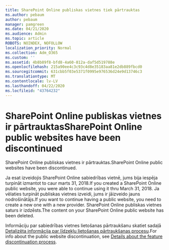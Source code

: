 ```yaml
---
title: SharePoint Online publiskas vietnes tiek pārtrauktas
ms.author: pebaum
author: pebaum
manager: pamgreen
ms.date: 04/21/2020
ms.audience: Admin
ms.topic: article
ROBOTS: NOINDEX, NOFOLLOW
localization_priority: Normal
ms.collection: Adm_O365
ms.custom: ''
ms.assetid: 4b8b89f8-bfd8-4a60-812a-daf5d519788e
ms.openlocfilehash: 215a90ee4c3c93c4d8e35183aa81e2db889fbcd0
ms.sourcegitcommit: 631cbb5f03e5371f0995e976536d24e9d13746c3
ms.translationtype: MT
ms.contentlocale: lv-LV
ms.lasthandoff: 04/22/2020
ms.locfileid: "43764232"
---
```

# <a name="sharepoint-online-public-websites-have-been-discontinued"></a><span data-ttu-id="fe3d7-102">SharePoint Online publiskas vietnes ir pārtrauktas</span><span class="sxs-lookup"><span data-stu-id="fe3d7-102">SharePoint Online public websites have been discontinued</span></span>

<span data-ttu-id="fe3d7-103">SharePoint Online publiskas vietnes ir pārtrauktas.</span><span class="sxs-lookup"><span data-stu-id="fe3d7-103">SharePoint Online public websites have been discontinued.</span></span>

<span data-ttu-id="fe3d7-104">Ja esat izveidojis SharePoint Online sabiedrības vietnē, jums bija iespēja turpināt izmantot to caur marts 31, 2018.</span><span class="sxs-lookup"><span data-stu-id="fe3d7-104">If you created a SharePoint Online public website, you were able to continue using it thru March 31, 2018.</span></span> <span data-ttu-id="fe3d7-105">Ja vēlaties turpināt publiskas vietnes izveidi, jums ir jāizveido jauns nodrošinātājs.</span><span class="sxs-lookup"><span data-stu-id="fe3d7-105">If you want to continue having a public website, you need to create a new one with a new provider.</span></span> <span data-ttu-id="fe3d7-106">SharePoint Online publiskas vietnes saturs ir izdzēsts.</span><span class="sxs-lookup"><span data-stu-id="fe3d7-106">The content on your SharePoint Online public website has been deleted.</span></span>

<span data-ttu-id="fe3d7-107">Informāciju par sabiedrības vietnes lietošanas pārtraukšanu skatiet sadaļā [Detalizēta informācija par līdzekļu lietošanas pārtraukšanas procesu](https://go.microsoft.com/fwlink/?linkid=866980).</span><span class="sxs-lookup"><span data-stu-id="fe3d7-107">For info about the public website discontinuation, see [Details about the feature discontinuation process](https://go.microsoft.com/fwlink/?linkid=866980).</span></span>
